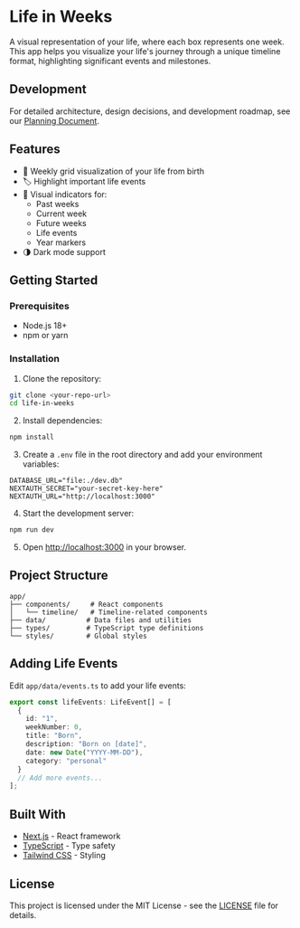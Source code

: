 # Life in Weeks

A visual representation of your life, where each box represents one week. This app helps you visualize your life's journey through a unique timeline format, highlighting significant events and milestones.

## Development

For detailed architecture, design decisions, and development roadmap, see our [Planning Document](PLANNING.md).

## Features

- 📅 Weekly grid visualization of your life from birth
- 🏷️ Highlight important life events
- 🎨 Visual indicators for:
  - Past weeks
  - Current week
  - Future weeks
  - Life events
  - Year markers
- 🌗 Dark mode support

## Getting Started

### Prerequisites

- Node.js 18+
- npm or yarn

### Installation

1. Clone the repository:

```bash
git clone <your-repo-url>
cd life-in-weeks
```


2. Install dependencies:

```bash
npm install
```

3. Create a `.env` file in the root directory and add your environment variables:

```env
DATABASE_URL="file:./dev.db"
NEXTAUTH_SECRET="your-secret-key-here"
NEXTAUTH_URL="http://localhost:3000"
```

4. Start the development server:

```bash
npm run dev
```

5. Open [http://localhost:3000](http://localhost:3000) in your browser.

## Project Structure

```
app/
├── components/     # React components
│   └── timeline/   # Timeline-related components
├── data/          # Data files and utilities
├── types/         # TypeScript type definitions
└── styles/        # Global styles
```

## Adding Life Events

Edit `app/data/events.ts` to add your life events:

```typescript
export const lifeEvents: LifeEvent[] = [
  {
    id: "1",
    weekNumber: 0,
    title: "Born",
    description: "Born on [date]",
    date: new Date("YYYY-MM-DD"),
    category: "personal"
  }
  // Add more events...
];
```

## Built With

- [Next.js](https://nextjs.org/) - React framework
- [TypeScript](https://www.typescriptlang.org/) - Type safety
- [Tailwind CSS](https://tailwindcss.com/) - Styling

## License

This project is licensed under the MIT License - see the [LICENSE](LICENSE) file for details.


